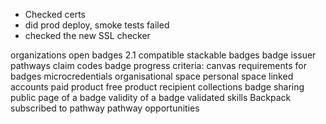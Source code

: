 * Checked certs
* did prod deploy, smoke tests failed
* checked the new SSL checker


organizations
open badges 2.1 compatible
stackable badges
badge
issuer
pathways
claim codes
badge progress
criteria: canvas requirements for badges
microcredentials
organisational space
personal space
linked accounts
paid product
free product
recipient
collections
badge sharing
public page of a badge
validity of a badge
validated skills
Backpack
subscribed to pathway
pathway opportunities

